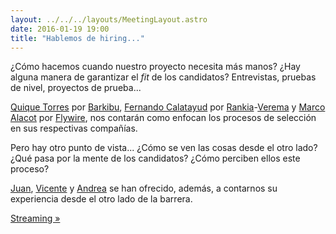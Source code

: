 ```yaml
---
layout: ../../../layouts/MeetingLayout.astro
date: 2016-01-19 19:00
title: "Hablemos de hiring..."
---
```


¿Cómo hacemos cuando nuestro proyecto necesita más manos? ¿Hay alguna manera de garantizar el _fit_ de los candidatos? Entrevistas, pruebas de nivel, proyectos de prueba...

[Quique Torres](https://twitter.com/TorresQuique) por [Barkibu](http://www.barkibu.com/), [Fernando Calatayud](https://twitter.com/fj2c) por [Rankia](http://www.rankia.com/)-[Verema](http://www.verema.com/) y [Marco Alacot](https://twitter.com/malacot) por [Flywire](http://www.flywire.com), nos contarán como enfocan los procesos de selección en sus respectivas compañías.

Pero hay otro punto de vista... ¿Cómo se ven las cosas desde el otro lado? ¿Qué pasa por la mente de los candidatos? ¿Cómo perciben ellos este proceso?

[Juan](https://twitter.com/jguitar_), [Vicente](https://twitter.com/vibaiher) y [Andrea](https://twitter.com/AlonsoJonnyjava) se han ofrecido, además, a contarnos su experiencia desde el otro lado de la barrera.

[Streaming »](https://www.youtube.com/watch?v=u-BneQ0XVRA)
